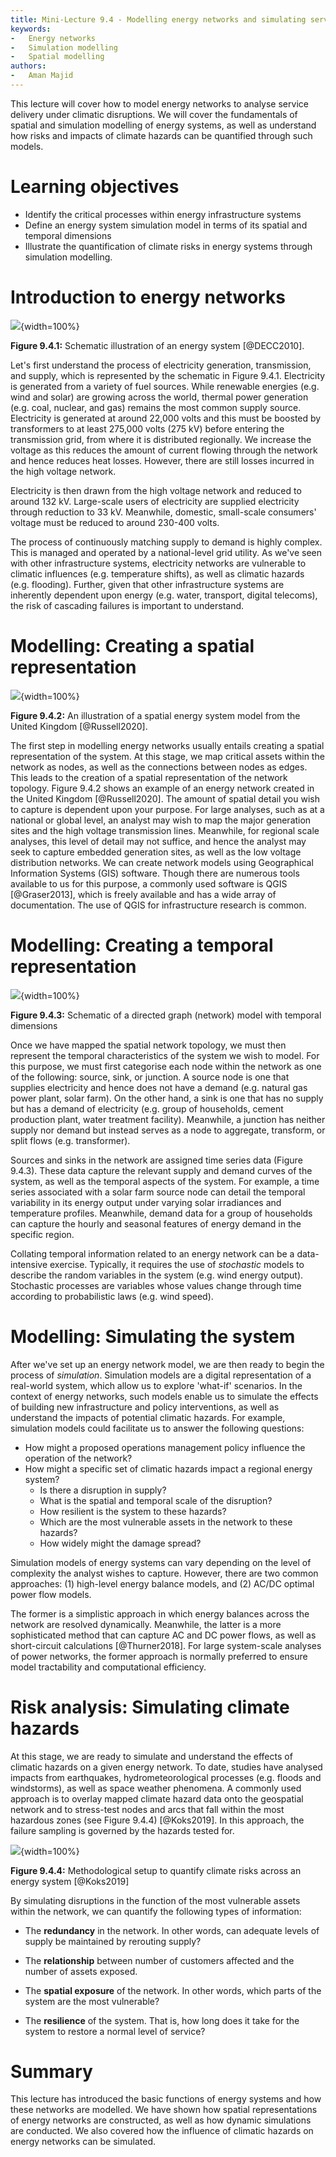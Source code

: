 ```yaml
---
title: Mini-Lecture 9.4 - Modelling energy networks and simulating service delivery
keywords:
-   Energy networks
-   Simulation modelling
-   Spatial modelling
authors:
-   Aman Majid
---
```


This lecture will cover how to model energy networks to analyse service
delivery under climatic disruptions. We will cover the fundamentals of
spatial and simulation modelling of energy systems, as well as
understand how risks and impacts of climate hazards can be quantified
through such models.

# Learning objectives

-   Identify the critical processes within energy infrastructure systems
-   Define an energy system simulation model in terms of its spatial and
    temporal dimensions
-   Illustrate the quantification of climate risks in energy systems
    through simulation modelling.

# Introduction to energy networks

![](assets/Figure_9.4.1.png){width=100%}

**Figure 9.4.1:** Schematic illustration of an energy system
[@DECC2010].

Let's first understand the process of electricity generation,
transmission, and supply, which is represented by the schematic in
Figure 9.4.1. Electricity is generated from a variety of fuel sources.
While renewable energies (e.g. wind and solar) are growing across the
world, thermal power generation (e.g. coal, nuclear, and gas) remains
the most common supply source. Electricity is generated at around 22,000
volts and this must be boosted by transformers to at least 275,000 volts
(275 kV) before entering the transmission grid, from where it is
distributed regionally. We increase the voltage as this reduces the
amount of current flowing through the network and hence reduces heat
losses. However, there are still losses incurred in the high voltage
network.

Electricity is then drawn from the high voltage network and reduced to
around 132 kV. Large-scale users of electricity are supplied electricity
through reduction to 33 kV. Meanwhile, domestic, small-scale consumers'
voltage must be reduced to around 230-400 volts.

The process of continuously matching supply to demand is highly complex.
This is managed and operated by a national-level grid utility. As we've
seen with other infrastructure systems, electricity networks are
vulnerable to climatic influences (e.g. temperature shifts), as well as
climatic hazards (e.g. flooding). Further, given that other
infrastructure systems are inherently dependent upon energy (e.g. water,
transport, digital telecoms), the risk of cascading failures is
important to understand.

# Modelling: Creating a spatial representation

![](assets/Figure_9.4.2.png){width=100%}

**Figure 9.4.2:** An illustration of a spatial energy system model from
the United Kingdom [@Russell2020].

The first step in modelling energy networks usually entails creating a spatial representation of the system. At this stage, we map critical assets within the network as nodes, as well as the connections between nodes as edges. This leads to the creation of a spatial representation of the network topology. Figure 9.4.2 shows an example of an energy network created in the United Kingdom [@Russell2020].
The amount of spatial detail you wish to capture is dependent upon your purpose. For large analyses, such as at a national or global level, an analyst may wish to map the major generation sites and the high voltage transmission lines. Meanwhile, for regional scale analyses, this level of detail may not suffice, and hence the analyst may seek to capture embedded generation sites, as well as the low voltage distribution networks.
We can create network models using Geographical Information Systems (GIS) software. Though there are numerous tools available to us for this purpose, a commonly used software is QGIS [@Graser2013], which is freely available and has a wide array of documentation. The use of QGIS for infrastructure research is common.

# Modelling: Creating a temporal representation

![](assets/Figure_9.4.3.png){width=100%}

**Figure 9.4.3:** Schematic of a directed graph (network) model with
temporal dimensions

Once we have mapped the spatial network topology, we must then represent
the temporal characteristics of the system we wish to model. For this
purpose, we must first categorise each node within the network as one of
the following: source, sink, or junction. A source node is one that
supplies electricity and hence does not have a demand (e.g. natural gas
power plant, solar farm). On the other hand, a sink is one that has no
supply but has a demand of electricity (e.g. group of households, cement
production plant, water treatment facility). Meanwhile, a junction has
neither supply nor demand but instead serves as a node to aggregate,
transform, or split flows (e.g. transformer).

Sources and sinks in the network are assigned time series data (Figure
9.4.3). These data capture the relevant supply and demand curves of the
system, as well as the temporal aspects of the system. For example, a
time series associated with a solar farm source node can detail the
temporal variability in its energy output under varying solar
irradiances and temperature profiles. Meanwhile, demand data for a group
of households can capture the hourly and seasonal features of energy
demand in the specific region.

Collating temporal information related to an energy network can be a
data-intensive exercise. Typically, it requires the use of *stochastic*
models to describe the random variables in the system (e.g. wind energy
output). Stochastic processes are variables whose values change through
time according to probabilistic laws (e.g. wind speed).

# Modelling: Simulating the system

After we've set up an energy network model, we are then ready to begin
the process of *simulation*. Simulation models are a digital
representation of a real-world system, which allow us to explore
'what-if' scenarios. In the context of energy networks, such models
enable us to simulate the effects of building new infrastructure and
policy interventions, as well as understand the impacts of potential
climatic hazards. For example, simulation models could facilitate us to
answer the following questions:

-   How might a proposed operations management policy influence the operation of the network?
-   How might a specific set of climatic hazards impact a regional energy system?
    -   Is there a disruption in supply?
    -   What is the spatial and temporal scale of the disruption?
    -   How resilient is the system to these hazards?
    -   Which are the most vulnerable assets in the network to these
        hazards?
    -   How widely might the damage spread?

Simulation models of energy systems can vary depending on the level of
complexity the analyst wishes to capture. However, there are two common
approaches: (1) high-level energy balance models, and (2) AC/DC optimal
power flow models.

The former is a simplistic approach in which energy balances across the
network are resolved dynamically. Meanwhile, the latter is a more
sophisticated method that can capture AC and DC power flows, as well as
short-circuit calculations [@Thurner2018]. For large system-scale
analyses of power networks, the former approach is normally preferred to
ensure model tractability and computational efficiency.

# Risk analysis: Simulating climate hazards

At this stage, we are ready to simulate and understand the effects of
climatic hazards on a given energy network. To date, studies have
analysed impacts from earthquakes, hydrometeorological processes (e.g.
floods and windstorms), as well as space weather phenomena. A commonly
used approach is to overlay mapped climate hazard data onto the
geospatial network and to stress-test nodes and arcs that fall within
the most hazardous zones (see Figure 9.4.4) [@Koks2019]. In this
approach, the failure sampling is governed by the hazards tested for.

![](assets/Figure_9.4.4.png){width=100%}

**Figure 9.4.4:** Methodological setup to quantify climate risks across
an energy system [@Koks2019]

By simulating disruptions in the function of the most vulnerable assets
within the network, we can quantify the following types of information:

-   The **redundancy** in the network. In other words, can adequate
    levels of supply be maintained by rerouting supply?

-   The **relationship** between number of customers affected and the
    number of assets exposed.

-   The **spatial exposure** of the network. In other words, which parts
    of the system are the most vulnerable?

-   The **resilience** of the system. That is, how long does it take for
    the system to restore a normal level of service?

# Summary

This lecture has introduced the basic functions of energy systems and
how these networks are modelled. We have shown how spatial
representations of energy networks are constructed, as well as how
dynamic simulations are conducted. We also covered how the influence of
climatic hazards on energy networks can be simulated.
